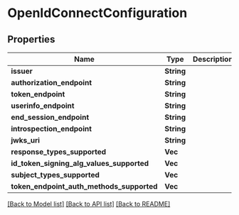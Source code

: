 # OpenIdConnectConfiguration

## Properties

Name | Type | Description | Notes
------------ | ------------- | ------------- | -------------
**issuer** | **String** |  | 
**authorization_endpoint** | **String** |  | 
**token_endpoint** | **String** |  | 
**userinfo_endpoint** | **String** |  | 
**end_session_endpoint** | **String** |  | 
**introspection_endpoint** | **String** |  | 
**jwks_uri** | **String** |  | 
**response_types_supported** | **Vec<String>** |  | 
**id_token_signing_alg_values_supported** | **Vec<String>** |  | 
**subject_types_supported** | **Vec<String>** |  | 
**token_endpoint_auth_methods_supported** | **Vec<String>** |  | 

[[Back to Model list]](../README.md#documentation-for-models) [[Back to API list]](../README.md#documentation-for-api-endpoints) [[Back to README]](../README.md)


